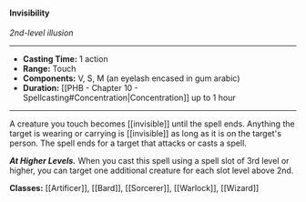 #### Invisibility
*2nd-level illusion*
___
- **Casting Time:** 1 action
- **Range:** Touch
- **Components:** V, S, M (an eyelash encased in gum arabic)
- **Duration:** [[PHB - Chapter 10 - Spellcasting#Concentration|Concentration]] up to 1 hour
---
A creature you touch becomes [[invisible]] until the spell ends. Anything the target is wearing or carrying is [[invisible]] as long as it is on the target's person. The spell ends for a target that attacks or casts a spell.

***At Higher Levels.*** When you cast this spell using a spell slot of 3rd level or higher, you can target one additional creature for each slot level above 2nd.

**Classes:** [[Artificer]], [[Bard]], [[Sorcerer]], [[Warlock]], [[Wizard]]